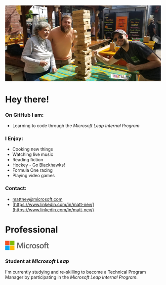![](https://github.com/matt-nev/matt-nev/blob/main/bannerer.jpeg)

# Hey there!

### **On GitHub I am:**
- Learning to code through the *Microsoft Leap Internal Program* 

### **I Enjoy:**
- Cooking new things 
- Watching live music 
- Reading fiction
- Hockey - Go Blackhawks! 
- Formula One racing 
- Playing video games 

### **Contact:**
- [mattnev@microsoft.com](mattnev@microsoft.com)
- [https://www.linkedin.com/in/matt-nev/](https://www.linkedin.com/in/matt-nev/)

# Professional 
![](https://github.com/matt-nev/matt-nev/blob/main/microsoft.png)

### **Student at *Microsoft Leap***

I'm currently studying and re-skilling to become a Technical Program Manager by participating in the *Microsoft Leap Internal Program*. 


